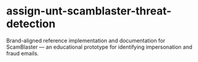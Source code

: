 # assign-unt-scamblaster-threat-detection
Brand-aligned reference implementation and documentation for ScamBlaster — an educational prototype for identifying impersonation and fraud emails.

